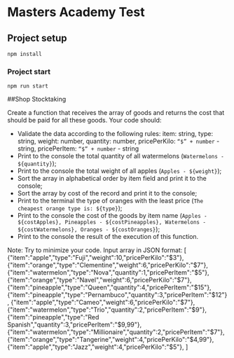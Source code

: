 # Masters Academy Test
## Project setup
```
npm install
```

### Project start
```
npm run start
```

##Shop Stocktaking

Create a function that receives the array of goods and returns the cost that should be paid for all these goods.
Your code should:
- Validate the data according to the following rules: item: string,  type: string, weight: number, quantity: number, pricePerKilo: `“$” + number` - string,  pricePerItem: `“$” + number` - string
- Print to the console the total quantity of all watermelons (`Watermelons - ${quantity}`);
- Print to the console the total weight of all apples (`Apples - ${weight}`);
- Sort the array in alphabetical order by item field and print it to the console;
- Sort the array by cost of the record and print it to the console;
- Print to the terminal the type of oranges with the least price (`The cheapest orange type is: ${type}`);
- Print to the console the cost of the goods by item name (`Apples - ${costApples}, Pineapples - ${costPineapples}, Watermelons - ${costWatermelons}, Oranges - ${costOranges}`);
- Print to the console the result of the execution of this function.


Note: Try to minimize your code.
Input array in JSON format:
[
{"item":"apple","type":"Fuji","weight":10,"pricePerKilo":"$3"},
{"item":"orange","type":"Clementine","weight":6,"pricePerKilo":"$7"},
{"item":"watermelon","type":"Nova","quantity":1,"pricePerItem":"$5"},
{"item":"orange","type":"Navel","weight":6,"pricePerKilo":"$7"},
{"item":"pineapple","type":"Queen","quantity":4,"pricePerItem":"$15"},
{"item":"pineapple","type":"Pernambuco","quantity":3,"pricePerItem":"$12"},
{"item":"apple","type":"Cameo","weight":6,"pricePerKilo":"$7"},
{"item":"watermelon","type":"Trio","quantity":2,"pricePerItem":"$9"},
{"item":"pineapple","type":"Red Spanish","quantity":3,"pricePerItem":"$9,99"},
{"item":"watermelon","type":"Millionaire","quantity":2,"pricePerItem":"$7"},
{"item":"orange","type":"Tangerine","weight":4,"pricePerKilo":"$4,99"},
{"item":"apple","type":"Jazz","weight":4,"pricePerKilo":"$5"},
]
